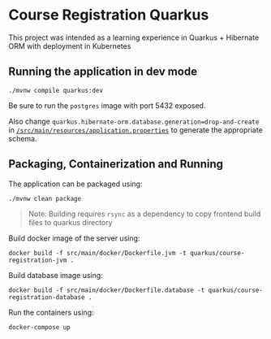 # Course Registration Quarkus

This project was intended as a learning experience in Quarkus + Hibernate ORM with deployment in Kubernetes

## Running the application in dev mode

```shell script
./mvnw compile quarkus:dev
```

Be sure to run the `postgres` image with port 5432 exposed.

Also change `quarkus.hibernate-orm.database.generation=drop-and-create` in [`/src/main/resources/application.properties`](/src/main/resources/application.properties) to generate the appropriate schema.

## Packaging, Containerization and Running

The application can be packaged using:
```shell script
./mvnw clean package
```

> Note: Building requires `rsync` as a dependency to copy frontend build files to quarkus directory

Build docker image of the server using:
```shell script
docker build -f src/main/docker/Dockerfile.jvm -t quarkus/course-registration-jvm .
```

Build database image using:
```shell script
docker build -f src/main/docker/Dockerfile.database -t quarkus/course-registration-database .
```

Run the containers using:
```shell script
docker-compose up
```